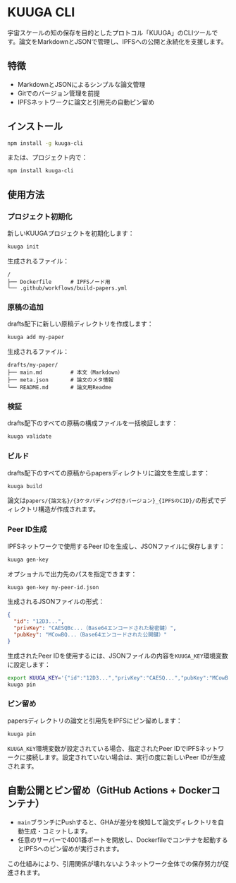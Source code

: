 # KUUGA CLI

宇宙スケールの知の保存を目的としたプロトコル「KUUGA」のCLIツールです。論文をMarkdownとJSONで管理し、IPFSへの公開と永続化を支援します。

## 特徴

- MarkdownとJSONによるシンプルな論文管理
- Gitでのバージョン管理を前提
- IPFSネットワークに論文と引用先の自動ピン留め

## インストール

```bash
npm install -g kuuga-cli
```

または、プロジェクト内で：

```bash
npm install kuuga-cli
```

## 使用方法

### プロジェクト初期化

新しいKUUGAプロジェクトを初期化します：

```bash
kuuga init
```

生成されるファイル：

```
/
├── Dockerfile      # IPFSノード用
└── .github/workflows/build-papers.yml
```

### 原稿の追加

drafts配下に新しい原稿ディレクトリを作成します：

```bash
kuuga add my-paper
```

生成されるファイル：

```
drafts/my-paper/
├── main.md         # 本文（Markdown）
├── meta.json       # 論文のメタ情報
└── README.md       # 論文用Readme
```

### 検証

drafts配下のすべての原稿の構成ファイルを一括検証します：

```bash
kuuga validate
```

### ビルド

drafts配下のすべての原稿からpapersディレクトリに論文を生成します：

```bash
kuuga build
```

論文は`papers/{論文名}/{3ケタパディング付きバージョン}_{IPFSのCID}/`の形式でディレクトリ構造が作成されます。

### Peer ID生成

IPFSネットワークで使用するPeer IDを生成し、JSONファイルに保存します：

```bash
kuuga gen-key
```

オプショナルで出力先のパスを指定できます：

```bash
kuuga gen-key my-peer-id.json
```

生成されるJSONファイルの形式：

```json
{
  "id": "12D3...",
  "privKey": "CAESQBc...（Base64エンコードされた秘密鍵）",
  "pubKey": "MCowBQ...（Base64エンコードされた公開鍵）"
}
```

生成されたPeer IDを使用するには、JSONファイルの内容を`KUUGA_KEY`環境変数に設定します：

```bash
export KUUGA_KEY='{"id":"12D3...","privKey":"CAESQ...","pubKey":"MCowB..."}'
kuuga pin
```

### ピン留め

papersディレクトリの論文と引用先をIPFSにピン留めします：

```bash
kuuga pin
```

`KUUGA_KEY`環境変数が設定されている場合、指定されたPeer IDでIPFSネットワークに接続します。設定されていない場合は、実行の度に新しいPeer IDが生成されます。

## 自動公開とピン留め（GitHub Actions + Dockerコンテナ）

- `main`ブランチにPushすると、GHAが差分を検知して論文ディレクトリを自動生成・コミットします。
- 任意のサーバーで4001番ポートを開放し、Dockerfileでコンテナを起動するとIPFSへのピン留めが実行されます。

この仕組みにより、引用関係が壊れないようネットワーク全体での保存努力が促進されます。
